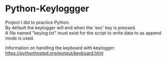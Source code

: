 # Python-Keyloggger
Project I did to practice Python.\
By default the keylogger will end when the 'esc' key is pressed.\
A file named "keylog.txt" must exist for the script to write data to as append mode is used.

Information on handling the keyboard with keylogger: https://pythonhosted.org/pynput/keyboard.html
